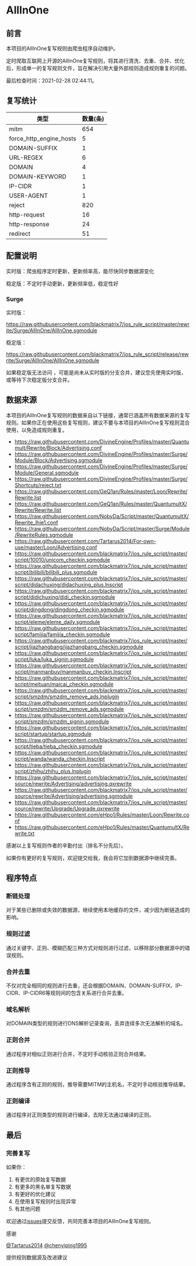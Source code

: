 # AllInOne

## 前言

本项目的AllInOne复写规则由爬虫程序自动维护。

定时爬取互联网上开源的AllInOne复写规则，将其进行清洗、去重、合并、优化后，形成单一的复写规则文件，旨在解决引用大量外部规则造成规则重复的问题。



最后检查时间：2021-02-28 02:44:11。

## 复写统计

| 类型 | 数量(条) |
| ---- | ---- |
| mitm | 654 |
| force_http_engine_hosts | 5 |
| DOMAIN-SUFFIX | 1 |
| URL-REGEX | 6 |
| DOMAIN | 4 |
| DOMAIN-KEYWORD | 1 |
| IP-CIDR | 1 |
| USER-AGENT | 1 |
| reject | 820 |
| http-request | 16 |
| http-response | 24 |
| redirect | 51 |
## 配置说明

实时版：爬虫程序定时更新，更新频率高，能尽快同步数据源变化

稳定版：不定时手动更新，更新频率低，稳定性好

### Surge 

实时版：

https://raw.githubusercontent.com/blackmatrix7/ios_rule_script/master/rewrite/Surge/AllInOne/AllInOne.sgmodule

稳定版：

https://raw.githubusercontent.com/blackmatrix7/ios_rule_script/release/rewrite/Surge/AllInOne/AllInOne.sgmodule

如果稳定版无法访问 ，可能是尚未从实时版的分支合并，建议您先使用实时版，或等待下次稳定版分支合并。

## 数据来源

本项目的AllInOne复写规则的数据来自以下链接，通常已涵盖所有数据来源的复写规则。如果你正在使用这些复写规则，建议不要与本项目的AllInOne复写规则混合使用，以免造成规则重复。

- https://raw.githubusercontent.com/DivineEngine/Profiles/master/Quantumult/Rewrite/Block/Advertising.conf
- https://raw.githubusercontent.com/DivineEngine/Profiles/master/Surge/Module/Block/Advertising.sgmodule
- https://raw.githubusercontent.com/DivineEngine/Profiles/master/Surge/Module/General.sgmodule
- https://raw.githubusercontent.com/DivineEngine/Profiles/master/Surge/Shortcuts/reject.txt
- https://raw.githubusercontent.com/GeQ1an/Rules/master/Loon/Rewrite/Rewrite.list
- https://raw.githubusercontent.com/GeQ1an/Rules/master/QuantumultX/Rewrite/Rewrite.list
- https://raw.githubusercontent.com/NobyDa/Script/master/QuantumultX/Rewrite_lhie1.conf
- https://raw.githubusercontent.com/NobyDa/Script/master/Surge/Module/RewriteRules.sgmodule
- https://raw.githubusercontent.com/Tartarus2014/For-own-use/master/Loon/Advertising.conf
- https://raw.githubusercontent.com/blackmatrix7/ios_rule_script/master/script/10010/unicom_checkin.sgmodule
- https://raw.githubusercontent.com/blackmatrix7/ios_rule_script/master/script/bilibili/bilibili_plus.sgmodule
- https://raw.githubusercontent.com/blackmatrix7/ios_rule_script/master/script/didachuxing/didachuxing_plus.lnscript
- https://raw.githubusercontent.com/blackmatrix7/ios_rule_script/master/script/didichuxing/didi_checkin.sgmodule
- https://raw.githubusercontent.com/blackmatrix7/ios_rule_script/master/script/dingdong/dingdong_checkin.sgmodule
- https://raw.githubusercontent.com/blackmatrix7/ios_rule_script/master/script/eleme/eleme_daily.sgmodule
- https://raw.githubusercontent.com/blackmatrix7/ios_rule_script/master/script/famijia/famijia_checkin.sgmodule
- https://raw.githubusercontent.com/blackmatrix7/ios_rule_script/master/script/jiazhangbang/jiazhangbang_checkin.sgmodule
- https://raw.githubusercontent.com/blackmatrix7/ios_rule_script/master/script/luka/luka_signin.sgmodule
- https://raw.githubusercontent.com/blackmatrix7/ios_rule_script/master/script/manmanbuy/manmanbuy_checkin.lnscript
- https://raw.githubusercontent.com/blackmatrix7/ios_rule_script/master/script/meituan/maicai_checkin.sgmodule
- https://raw.githubusercontent.com/blackmatrix7/ios_rule_script/master/script/smzdm/smzdm_remove_ads.lnplugin
- https://raw.githubusercontent.com/blackmatrix7/ios_rule_script/master/script/smzdm/smzdm_remove_ads.sgmodule
- https://raw.githubusercontent.com/blackmatrix7/ios_rule_script/master/script/smzdm/smzdm_signin.sgmodule
- https://raw.githubusercontent.com/blackmatrix7/ios_rule_script/master/script/startup/startup.sgmodule
- https://raw.githubusercontent.com/blackmatrix7/ios_rule_script/master/script/tieba/tieba_checkin.sgmodule
- https://raw.githubusercontent.com/blackmatrix7/ios_rule_script/master/script/wanda/wanda_checkin.lnscript
- https://raw.githubusercontent.com/blackmatrix7/ios_rule_script/master/script/zhihu/zhihu_plus.lnplugin
- https://raw.githubusercontent.com/blackmatrix7/ios_rule_script/master/source/rewrite/Advertising/advertising.qxrewrite
- https://raw.githubusercontent.com/blackmatrix7/ios_rule_script/master/source/rewrite/Advertising/advertising.sgmodule
- https://raw.githubusercontent.com/blackmatrix7/ios_rule_script/master/source/rewrite/Upgrade/Upgrade.qxrewrite
- https://raw.githubusercontent.com/eHpo1/Rules/master/Loon/Rewrite.conf
- https://raw.githubusercontent.com/eHpo1/Rules/master/QuantumultX/Rewrite.txt


感谢以上复写规则作者的辛勤付出（排名不分先后）。

如果你有更好的复写规则，欢迎提交给我，我会将它加到数据源中继续完善。

## 程序特点

### 断链处理

对于某些已删除或失效的数据源，继续使用本地缓存的文件，减少因为断链造成的影响。

### 规则过滤

通过关键字、正则、模糊匹配三种方式对规则进行过滤，以移除部分数据源中的错误规则。

### 合并去重

不仅对完全相同的规则进行去重，还会根据DOMAIN、DOMAIN-SUFFIX、IP-CIDR、IP-CIDR6等规则间的包含关系进行合并去重。

### 域名解析

对DOMAIN类型的规则进行DNS解析记录查询，丢弃连续多次无法解析的域名。

### 正则合并

通过程序对相似正则进行合并，不定时手动核验正则合并结果。

### 正则推导

通过程序含有正则的规则，推导需要MITM的主机名，不定时手动核验推导结果。

### 正则编译

通过程序对正则类型的规则进行编译，去除无法通过编译的正则。

## 最后

### 完善复写

如果你：

1. 有更优的原始复写数据
2. 有更多的黑名单复写数据
3. 有更好的优化建议
4. 在使用复写规则时出现异常
5. 有其他问题

欢迎通过[issues](https://github.com/blackmatrix7/ios_rule_script/issues/new)提交反馈，共同完善本项目的AllInOne复写规则。

感谢

[@Tartarus2014](https://github.com/Tartarus2014)  [@chenyiping1995](https://github.com/chenyiping1995) 

提供规则数据源及改进建议